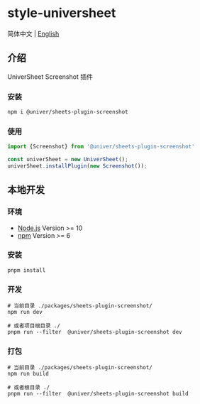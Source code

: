 # style-universheet

简体中文 | [English](./README.md)

## 介绍

UniverSheet Screenshot 插件

### 安装

```bash
npm i @univer/sheets-plugin-screenshot
```

### 使用

```js
import {Screenshot} from '@univer/sheets-plugin-screenshot'

const univerSheet = new UniverSheet();
univerSheet.installPlugin(new Screenshot());
```

## 本地开发

### 环境

-   [Node.js](https://nodejs.org/en/) Version >= 10
-   [npm](https://www.npmjs.com/) Version >= 6

### 安装

```
pnpm install
```

### 开发

```
# 当前目录 ./packages/sheets-plugin-screenshot/
npm run dev

# 或者项目根目录 ./
pnpm run --filter  @univer/sheets-plugin-screenshot dev
```

### 打包

```
# 当前目录 ./packages/sheets-plugin-screenshot/
npm run build

# 或者根目录 ./
pnpm run --filter  @univer/sheets-plugin-screenshot build
```
